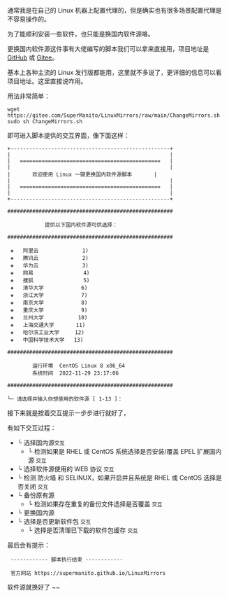 


通常我是在自己的 Linux 机器上配置代理的，但是确实也有很多场景配置代理是不容易操作的。

为了能顺利安装一些软件，也只能是换国内软件源咯。

更换国内软件源这件事有大佬编写的脚本我们可以拿来直接用，项目地址是 [GitHub](https://github.com/SuperManito/LinuxMirrors/) 或 [Gitee](https://gitee.com/SuperManito/LinuxMirrors/)。

基本上各种主流的 Linux 发行版都能用，这里就不多说了，更详细的信息可以看项目地址。这里直接说咋用。

用法非常简单：

```shell
wget https://gitee.com/SuperManito/LinuxMirrors/raw/main/ChangeMirrors.sh
sudo sh ChangeMirrors.sh
```

即可进入脚本提供的交互界面，像下面这样：

```shell
+---------------------------------------------------+
|                                                   |
|   =============================================   |
|                                                   |
|       欢迎使用 Linux 一键更换国内软件源脚本       |
|                                                   |
|   =============================================   |
|                                                   |
+---------------------------------------------------+

#####################################################

            提供以下国内软件源可供选择：

#####################################################

 ❖   阿里云              1)
 ❖   腾讯云              2)
 ❖   华为云              3)
 ❖   网易                4)
 ❖   搜狐                5)
 ❖   清华大学            6)
 ❖   浙江大学            7)
 ❖   南京大学            8)
 ❖   重庆大学            9)
 ❖   兰州大学           10)
 ❖   上海交通大学       11)
 ❖   哈尔滨工业大学     12)
 ❖   中国科学技术大学   13)

#####################################################

        运行环境  CentOS Linux 8 x86_64
        系统时间  2022-11-29 23:17:06

#####################################################

└─ 请选择并输入你想使用的软件源 [ 1-13 ]：

```

接下来就是按着交互提示一步步进行就好了，

有如下交互过程：

- └ 选择国内源`交互`
  - └ 检测如果是 RHEL 或 CentOS 系统选择是否安装/覆盖 EPEL 扩展国内源 `交互`
- └ 选择软件源使用的 WEB 协议 `交互`
- └ 检测 防火墙 和 SELINUX，如果开启并且系统是 RHEL 或 CentOS 选择是否关闭 `交互`
- └ 备份原有源
  - └ 检测如果存在重复的备份文件选择是否覆盖 `交互`
- └ 更换国内源
- └ 选择是否更新软件包 `交互`
  - └ 选择是否清理已下载的软件包缓存 `交互`

最后会有提示：

```shell
 ------------ 脚本执行结束 ------------ 

 官方网站 https://supermanito.github.io/LinuxMirrors
```

软件源就换好了 ~~